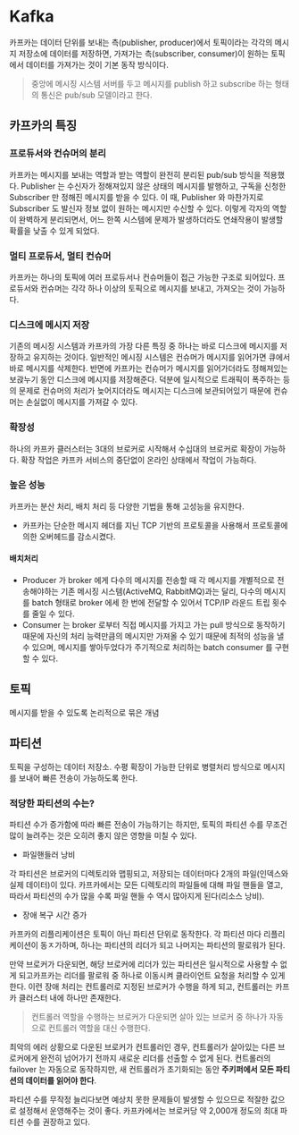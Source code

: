 # Kafka
카프카는 데이터 단위를 보내는 측(publisher, producer)에서 토픽이라는 각각의 메시지 저장소에 데이터를 저장하면, 가져가는 측(subscriber, consumer)이 
원하는 토픽에서 데이터를 가져가는 것이 기본 동작 방식이다. 
> 중앙에 메시징 시스템 서버를 두고 메시지를 publish 하고 subscribe 하는 형태의 통신은 pub/sub 모델이라고 한다. 

## 카프카의 특징
### 프로듀서와 컨슈머의 분리
카프카는 메시지를 보내는 역할과 받는 역할이 완전히 분리된 pub/sub 방식을 적용했다. Publisher 는 수신자가 정해져있지 않은 상태의 메시지를 발행하고, 
구독을 신청한 Subscriber 만 정해진 메시지를 받을 수 있다. 
이 때, Publisher 와 마찬가지로 Subscriber 도 발신자 정보 없이 원하는 메시지만 수신할 수 있다. 
이렇게 각자의 역할이 완벽하게 분리되면서, 어느 한쪽 시스템에 문제가 발생하더라도 연쇄작용이 발생할 확률을 낮출 수 있게 되었다. 

### 멀티 프로듀서, 멀티 컨슈머
카프카는 하나의 토픽에 여러 프로듀서나 컨슈머들이 접근 가능한 구조로 되어있다. 프로듀서와 컨슈머는 각각 하나 이상의 토픽으로 메시지를 보내고, 
가져오는 것이 가능하다. 

### 디스크에 메시지 저장
기존의 메시징 시스템과 카프카의 가장 다른 특징 중 하나는 바로 디스크에 메시지를 저장하고 유지하는 것이다. 일반적인 메시징 시스템은 컨슈머가 메시지를 
읽어가면 큐에서 바로 메시지를 삭제한다. 반면에 카프카는 컨슈머가 메시지를 읽어가더라도 정해져있는 보괁누기 동안 디스크에 메시지를 저장해준다. 
덕분에 일시적으로 트래픽이 폭주하는 등의 문제로 컨슈머의 처리가 늦어지더라도 메시지는 디스크에 보관되어있기 때문에 컨슈머는 손실없이 메시지를 
가져갈 수 있다. 

### 확장성
하나의 카프카 클러스터는 3대의 브로커로 시작해서 수십대의 브로커로 확장이 가능하다. 확장 작업은 카프카 서비스의 중단없이 온라인 상태에서 작업이 
가능하다. 

### 높은 성능
카프카는 분산 처리, 배치 처리 등 다양한 기법을 통해 고성능을 유지한다. 
- 카프카는 단순한 메시지 헤더를 지닌 TCP 기반의 프로토콜을 사용해서 프로토콜에 의한 오버헤드를 감소시켰다. 

#### 배치처리
- Producer 가 broker 에게 다수의 메시지를 전송할 때 각 메시지를 개별적으로 전송해야하는 기존 메시징 시스템(ActiveMQ, RabbitMQ)과는 달리, 
다수의 메시지를 batch 형태로 broker 에세 한 번에 전달할 수 있어서 TCP/IP 라운드 트립 횟수를 줄일 수 있다. 
- Consumer 는 broker 로부터 직접 메시지를 가지고 가는 pull 방식으로 동작하기 때문에 자신의 처리 능력만큼의 메시지만 가져올 수 있기 때문에 최적의 
성능을 낼 수 있으며, 메시지를 쌓아두었다가 주기적으로 처리하는 batch consumer 를 구현할 수 있다. 

## 토픽
메시지를 받을 수 있도록 논리적으로 묶은 개념

## 파티션
토픽을 구성하는 데이터 저장소. 수평 확장이 가능한 단위로 병렬처리 방식으로 메시지를 보내어 빠른 전송이 가능하도록 한다. 

### 적당한 파티션의 수는?
파티션 수가 증가함에 따라 빠른 전송이 가능하기는 하지만, 토픽의 파티션 수를 무조건 많이 늘려주는 것은 오히려 좋지 않은 영향을 미칠 수 있다.

- 파일핸들러 낭비

각 파티션은 브로커의 디렉토리와 맵핑되고, 저장되는 데이터마다 2개의 파일(인덱스와 실제 데이터)이 있다. 카프카에서는 모든 디렉토리의 파일들에 
대해 파일 핸들을 열고, 따라서 파티션의 수가 많을 수록 파일 핸들 수 역시 많아지게 된다(리소스 낭비).

- 장애 복구 시간 증가

카프카의 리플리케이션은 토픽이 아닌 파티션 단위로 동작한다. 각 파티션 마다 리플리케이션이 동ㅈ가하며, 하나는 파티션의 리더가 되고 나머지는 
파티션의 팔로워가 된다. 

만약 브로커가 다운되면, 해당 브로커에 리더가 있는 파티션은 일시적으로 사용할 수 없게 되고카프카는 리더를 팔로워 중 하나로 이동시켜 클라이언트 요청을 
처리할 수 있게 한다. 이런 장애 처리는 컨트롤러로 지정된 브로커가 수행을 하게 되고, 컨트롤러는 카프카 클러스터 내에 하나만 존재한다. 
> 컨트롤러 역할을 수행하는 브로커가 다운되면 살아 있는 브로커 중 하나가 자동으로 컨트롤러 역할을 대신 수행한다. 

최악의 에러 상황으로 다운된 브로커가 컨트롤러인 경우, 컨트롤러가 살아있는 다른 브로커에게 완전히 넘어가기 전까지 새로운 리더를 선출할 수 없게 된다. 
컨트롤러의 failover 는 자동으로 동작하지만, 새 컨트롤러가 초기화되는 동안 **주키퍼에서 모든 파티션의 데이터를 읽어야 한다**.

파티션 수를 무작정 늘리다보면 예상치 못한 문제들이 발생할 수 있으므로 적잘한 값으로 설정해서 운영해주는 것이 좋다. 
카프카에서는 브로커당 약 2,000개 정도의 최대 파티션 수를 권장하고 있다. 

